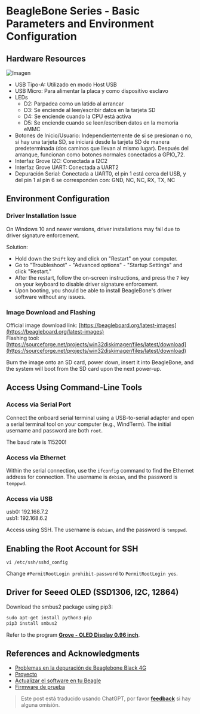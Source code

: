 # BeagleBone Series - Basic Parameters and Environment Configuration

## Hardware Resources

![Imagen](https://media.wiki-power.com/img/20211008090724.png)

- USB Tipo-A: Utilizado en modo Host USB
- USB Micro: Para alimentar la placa y como dispositivo esclavo
- LEDs
  - D2: Parpadea como un latido al arrancar
  - D3: Se enciende al leer/escribir datos en la tarjeta SD
  - D4: Se enciende cuando la CPU está activa
  - D5: Se enciende cuando se leen/escriben datos en la memoria eMMC
- Botones de Inicio/Usuario: Independientemente de si se presionan o no, si hay una tarjeta SD, se iniciará desde la tarjeta SD de manera predeterminada (dos caminos que llevan al mismo lugar). Después del arranque, funcionan como botones normales conectados a GPIO_72.
- Interfaz Grove I2C: Conectada a I2C2
- Interfaz Grove UART: Conectada a UART2
- Depuración Serial: Conectada a UART0, el pin 1 está cerca del USB, y del pin 1 al pin 6 se corresponden con: GND, NC, NC, RX, TX, NC

## Environment Configuration

### Driver Installation Issue

On Windows 10 and newer versions, driver installations may fail due to driver signature enforcement.

Solution:

- Hold down the `Shift` key and click on "Restart" on your computer.
- Go to "Troubleshoot" - "Advanced options" - "Startup Settings" and click "Restart."
- After the restart, follow the on-screen instructions, and press the `7` key on your keyboard to disable driver signature enforcement.
- Upon booting, you should be able to install BeagleBone's driver software without any issues.

### Image Download and Flashing

Official image download link: [https://beagleboard.org/latest-images](https://beagleboard.org/latest-images)  
Flashing tool: [https://sourceforge.net/projects/win32diskimager/files/latest/download](https://sourceforge.net/projects/win32diskimager/files/latest/download)

Burn the image onto an SD card, power down, insert it into BeagleBone, and the system will boot from the SD card upon the next power-up.

## Access Using Command-Line Tools

### Access via Serial Port

Connect the onboard serial terminal using a USB-to-serial adapter and open a serial terminal tool on your computer (e.g., WindTerm). The initial username and password are both `root`.

The baud rate is 115200!

### Access via Ethernet

Within the serial connection, use the `ifconfig` command to find the Ethernet address for connection. The username is `debian`, and the password is `temppwd`.

### Access via USB

usb0: 192.168.7.2  
usb1: 192.168.6.2

Access using SSH. The username is `debian`, and the password is `temppwd`.

## Enabling the Root Account for SSH

```shell
vi /etc/ssh/sshd_config
```

Change `#PermitRootLogin prohibit-password` to `PermitRootLogin yes`.

## Driver for Seeed OLED (SSD1306, I2C, 12864)

Download the smbus2 package using pip3:

```py
sudo apt-get install python3-pip
pip3 install smbus2
```

Refer to the program [**Grove - OLED Display 0.96 inch**](https://wiki.seeedstudio.com/Grove-OLED_Display_0.96inch/#play-with-beaglebone-green).

## References and Acknowledgments

- [Problemas en la depuración de Beaglebone Black 4G](https://blog.csdn.net/qq_32543253/article/details/53536266)
- [Proyecto](https://beagleboard.org/p)
- [Actualizar el software en tu Beagle](https://beagleboard.org/upgrade#connect)
- [Firmware de prueba](http://plm.seeedstudio.com.cn:9002/Windchill/app/#ptc1/tcomp/infoPage?oid=VR%3Awt.doc.WTDocument%3A30844361&u8=1)

> Este post está traducido usando ChatGPT, por favor [**feedback**](https://github.com/linyuxuanlin/Wiki_MkDocs/issues/new) si hay alguna omisión.
